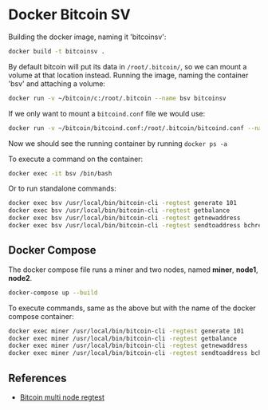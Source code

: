 # Docker Bitcoin SV

Building the docker image, naming it 'bitcoinsv':

```bash
docker build -t bitcoinsv .
```

By default bitcoin will put its data in `/root/.bitcoin/`, so we can mount a volume at that location instead. Running the image, naming the container 'bsv' and attaching a volume:

```bash
docker run -v ~/bitcoin/c:/root/.bitcoin --name bsv bitcoinsv
```

If we only want to mount a `bitcoind.conf` file we would use:

```bash
docker run -v ~/bitcoin/bitcoind.conf:/root/.bitcoin/bitcoind.conf --name bsv bitcoinsv
```

Now we should see the running container by running `docker ps -a`

To execute a command on the container:

```bash
docker exec -it bsv /bin/bash
```

Or to run standalone commands:

```bash
docker exec bsv /usr/local/bin/bitcoin-cli -regtest generate 101
docker exec bsv /usr/local/bin/bitcoin-cli -regtest getbalance
docker exec bsv /usr/local/bin/bitcoin-cli -regtest getnewaddress
docker exec bsv /usr/local/bin/bitcoin-cli -regtest sendtoaddress bchreg:qzyta9j7ntpceqf0cw8valn9u499xk60vctqt2j3pv 10.00
```

## Docker Compose

The docker compose file runs a miner and two nodes, named **miner**, **node1**, **node2**.

```bash
docker-compose up --build
```

To execute commands, same as the above but with the name of the docker compose container:

```bash
docker exec miner /usr/local/bin/bitcoin-cli -regtest generate 101
docker exec miner /usr/local/bin/bitcoin-cli -regtest getbalance
docker exec miner /usr/local/bin/bitcoin-cli -regtest getnewaddress
docker exec miner /usr/local/bin/bitcoin-cli -regtest sendtoaddress bchreg:qzyta9j7ntpceqf0cw8valn9u499xk60vctqt2j3pv 10.00
```

## References

- [Bitcoin multi node regtest](https://github.com/FreekPaans/bitcoin-multi-node-regtest)
